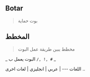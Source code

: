 ## Botar
> بوت حماية

## المخطط
> مخطط يبين طريقة عمل البوت 

_ البوت يعمل ب `/, !, #` _

اللغات 
--- |
عربي | انجليزي | لغات اخرى ..
